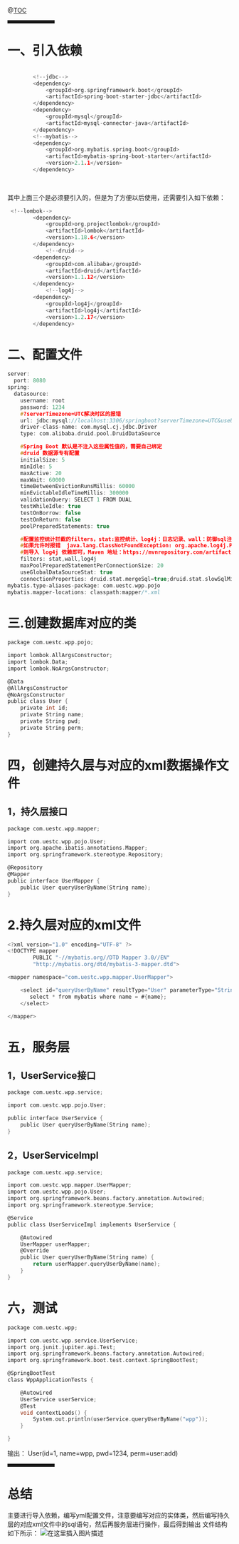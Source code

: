 


@[TOC](SpringBoot整合Mybatis)


<hr style=" border:solid; width:100px; height:1px;" color=#000000 size=1">


# 一、引入依赖

```c
   
        <!--jdbc-->
        <dependency>
            <groupId>org.springframework.boot</groupId>
            <artifactId>spring-boot-starter-jdbc</artifactId>
        </dependency>
        <dependency>
            <groupId>mysql</groupId>
            <artifactId>mysql-connector-java</artifactId>
        </dependency>
        <!--mybatis-->
        <dependency>
            <groupId>org.mybatis.spring.boot</groupId>
            <artifactId>mybatis-spring-boot-starter</artifactId>
            <version>2.1.1</version>
        </dependency>
    
    
```
其中上面三个是必须要引入的，但是为了方便以后使用，还需要引入如下依赖：

```c
 <!--lombok-->
        <dependency>
            <groupId>org.projectlombok</groupId>
            <artifactId>lombok</artifactId>
            <version>1.18.6</version>
        </dependency>
            <!--druid-->
        <dependency>
            <groupId>com.alibaba</groupId>
            <artifactId>druid</artifactId>
            <version>1.1.12</version>
        </dependency>
            <!--log4j-->
        <dependency>
            <groupId>log4j</groupId>
            <artifactId>log4j</artifactId>
            <version>1.2.17</version>
        </dependency>
```



# 二、配置文件

```c
server:
  port: 8080
spring:
  datasource:
    username: root
    password: 1234
    #?serverTimezone=UTC解决时区的报错
    url: jdbc:mysql://localhost:3306/springboot?serverTimezone=UTC&useUnicode=true&characterEncoding=utf-8
    driver-class-name: com.mysql.cj.jdbc.Driver
    type: com.alibaba.druid.pool.DruidDataSource

    #Spring Boot 默认是不注入这些属性值的，需要自己绑定
    #druid 数据源专有配置
    initialSize: 5
    minIdle: 5
    maxActive: 20
    maxWait: 60000
    timeBetweenEvictionRunsMillis: 60000
    minEvictableIdleTimeMillis: 300000
    validationQuery: SELECT 1 FROM DUAL
    testWhileIdle: true
    testOnBorrow: false
    testOnReturn: false
    poolPreparedStatements: true

    #配置监控统计拦截的filters，stat:监控统计、log4j：日志记录、wall：防御sql注入
    #如果允许时报错  java.lang.ClassNotFoundException: org.apache.log4j.Priority
    #则导入 log4j 依赖即可，Maven 地址：https://mvnrepository.com/artifact/log4j/log4j
    filters: stat,wall,log4j
    maxPoolPreparedStatementPerConnectionSize: 20
    useGlobalDataSourceStat: true
    connectionProperties: druid.stat.mergeSql=true;druid.stat.slowSqlMillis=500
mybatis.type-aliases-package: com.uestc.wpp.pojo
mybatis.mapper-locations: classpath:mapper/*.xml
```

# 三.创建数据库对应的类




```c
package com.uestc.wpp.pojo;

import lombok.AllArgsConstructor;
import lombok.Data;
import lombok.NoArgsConstructor;

@Data
@AllArgsConstructor
@NoArgsConstructor
public class User {
    private int id;
    private String name;
    private String pwd;
    private String perm;
}
```
# 四，创建持久层与对应的xml数据操作文件
## 1，持久层接口
 

```c
package com.uestc.wpp.mapper;

import com.uestc.wpp.pojo.User;
import org.apache.ibatis.annotations.Mapper;
import org.springframework.stereotype.Repository;

@Repository
@Mapper
public interface UserMapper {
    public User queryUserByName(String name);
}

```
# 2.持久层对应的xml文件

```c
<?xml version="1.0" encoding="UTF-8" ?>
<!DOCTYPE mapper
        PUBLIC "-//mybatis.org//DTD Mapper 3.0//EN"
        "http://mybatis.org/dtd/mybatis-3-mapper.dtd">

<mapper namespace="com.uestc.wpp.mapper.UserMapper">

    <select id="queryUserByName" resultType="User" parameterType="String">
       select * from mybatis where name = #{name};
    </select>

</mapper>
```
# 五，服务层
## 1，UserService接口
```c
package com.uestc.wpp.service;

import com.uestc.wpp.pojo.User;

public interface UserService {
    public User queryUserByName(String name);
}

```
## 2，UserServiceImpl

```c
package com.uestc.wpp.service;

import com.uestc.wpp.mapper.UserMapper;
import com.uestc.wpp.pojo.User;
import org.springframework.beans.factory.annotation.Autowired;
import org.springframework.stereotype.Service;

@Service
public class UserServiceImpl implements UserService {

    @Autowired
    UserMapper userMapper;
    @Override
    public User queryUserByName(String name) {
        return userMapper.queryUserByName(name);
    }
}
```
# 六，测试

```c
package com.uestc.wpp;

import com.uestc.wpp.service.UserService;
import org.junit.jupiter.api.Test;
import org.springframework.beans.factory.annotation.Autowired;
import org.springframework.boot.test.context.SpringBootTest;

@SpringBootTest
class WppApplicationTests {

    @Autowired
    UserService userService;
    @Test
    void contextLoads() {
        System.out.println(userService.queryUserByName("wpp"));
    }

}

```
输出：
User(id=1, name=wpp, pwd=1234, perm=user:add)

<hr style=" border:solid; width:100px; height:1px;" color=#000000 size=1">

# 总结
主要进行导入依赖，编写yml配置文件，注意要编写对应的实体类，然后编写持久层的对应xml文件中的sql语句，然后再服务层进行操作，最后得到输出
文件结构如下所示：
![在这里插入图片描述](https://img-blog.csdnimg.cn/20201117113933106.png?x-oss-process=image/watermark,type_ZmFuZ3poZW5naGVpdGk,shadow_10,text_aHR0cHM6Ly9ibG9nLmNzZG4ubmV0L0FydGlzYW5fdw==,size_16,color_FFFFFF,t_70#pic_center)


